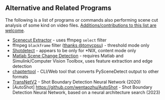 
## Alternative and Related Programs

The following is a list of programs or commands also performing scene cut analysis of some kind on video files. [Additions/contributions to this list are welcome](contributing.md).

 - [Scenecut Extractor](https://github.com/slhck/scenecut-extractor) - uses ffmpeg `select` filter
 - ffmpeg `blackframe` filter ([thanks @tonycpsu](https://github.com/Breakthrough/PySceneDetect/issues/7)) - threshold mode only
 - [Shotdetect](http://johmathe.name/shotdetect.html) - appears to be only for *NIX, content mode only
 - [Matlab Scene Change Detection](http://www.mathworks.com/help/vision/examples/scene-change-detection.html) - requires Matlab and Simulink/Computer Vision Toolbox, uses feature extraction and edge detection
 - [chaptertool](https://github.com/Mtillmann/chaptertool) - CLI/Web tool that converts PySceneDetect output to other formats
 - [TransNetV2](https://github.com/soCzech/TransNetV2) - Shot Boundary Detection Neural Network (2020)
 - [AutoShot] https://github.com/wentaozhu/AutoShot - Shot Boundary Detection Neural Network, based on a neural architecture search (2023)

